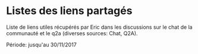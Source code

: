 # Listes des liens partagés 
Liste de liens utiles récupérés par Eric dans les discussions sur le chat de la communauté et le q2a (diverses sources: Chat, Q2A). 

Période: jusqu'au 30/11/2017

